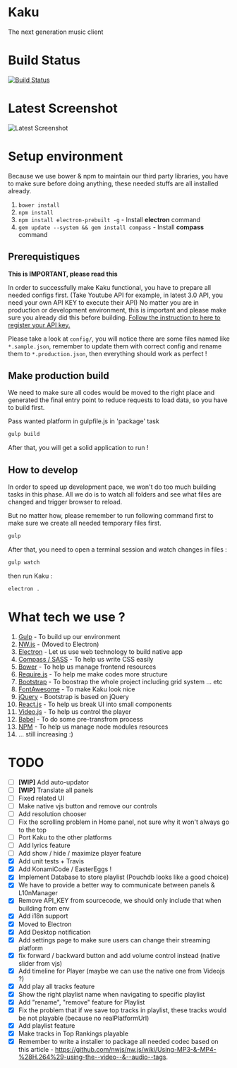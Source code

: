 # Kaku
The next generation music client

# Build Status

[![Build Status](https://travis-ci.org/EragonJ/kaku.svg?branch=master)](https://travis-ci.org/EragonJ/kaku)

# Latest Screenshot

![Latest Screenshot](http://i.imgur.com/xeIrxyu.jpg)

# Setup environment

Because we use bower & npm to maintain our third party libraries, you have to make sure before doing anything, these needed stuffs are all installed already.

1. `bower install`
2. `npm install`
3. `npm install electron-prebuilt -g` - Install **electron** command
4. `gem update --system && gem install compass` - Install **compass** command

## Prerequistiques

**This is IMPORTANT, please read this**

In order to successfully make Kaku functional, you have to prepare all needed configs first. (Take Youtube API for example, in latest 3.0 API, you need your own API KEY to execute their API)  No matter you are in production or development environment, this is important and please make sure you already did this before building. [Follow the instruction to here to register your API key.](https://developers.google.com/youtube/v3/getting-started)

Please take a look at `config/`, you will notice there are some files named like `*.sample.json`, remember to update them with correct config and rename them to `*.production.json`, then everything should work as perfect !

## Make production build

We need to make sure all codes would be moved to the right place and generated the final entry point to reduce requests to load data, so you have to build first.

Pass wanted platform in gulpfile.js in 'package' task

```bash
gulp build
```

After that, you will get a solid application to run !

## How to develop

In order to speed up development pace, we won't do too much building tasks in this phase. All we do is to watch all folders and see what files are changed and trigger browser to reload.

But no matter how, please remember to run following command first to make sure we create all needed temporary files first.

```bash
gulp
```

After that, you need to open a terminal session and watch changes in files :

```bash
gulp watch
```

then run Kaku :

```bash
electron .
```

# What tech we use ?

1. [Gulp](http://gulpjs.com/) - To build up our environment
2. [NW.js](http://nwjs.io/) - (Moved to Electron)
3. [Electron](http://electron.atom.io) - Let us use web technology to build native app
4. [Compass / SASS](http://compass-style.org/) - To help us write CSS easily
5. [Bower](http://bower.io/) - To help us manage frontend resources
6. [Require.js](http://requirejs.org/) - To help me make codes more structure
7. [Bootstrap](http://getbootstrap.com/) - To boostrap the whole project including grid system ... etc
8. [FontAwesome](http://fortawesome.github.io/Font-Awesome/) - To make Kaku look nice
9. [jQuery](https://jquery.com/) - Bootstrap is based on jQuery
10. [React.js](http://reactjs.org/) - To help us break UI into small components
11. [Video.js](http://www.videojs.com/) - To help us control the player
12. [Babel](https://babeljs.io/) - To do some pre-transfrom process
13. [NPM](https://www.npmjs.org/) - To help us manage node modules resources
14. ... still increasing :)

# TODO

- [ ] **[WIP]** Add auto-updator
- [ ] **[WIP]** Translate all panels
- [ ] Fixed related UI
- [ ] Make native vjs button and remove our controls
- [ ] Add resolution chooser
- [ ] Fix the scrolling problem in Home panel, not sure why it won't always go to the top
- [ ] Port Kaku to the other platforms
- [ ] Add lyrics feature
- [ ] Add show / hide / maximize player feature
- [x] Add unit tests + Travis
- [x] Add KonamiCode / EasterEggs !
- [x] Implement Database to store playlist (Pouchdb looks like a good choice)
- [x] We have to provide a better way to communicate between panels & L10nManager
- [x] Remove API_KEY from sourcecode, we should only include that when building from env
- [x] Add i18n support
- [x] Moved to Electron
- [x] Add Desktop notification
- [x] Add settings page to make sure users can change their streaming platform
- [x] fix forward / backward button and add volume control instead (native slider from vjs)
- [x] Add timeline for Player (maybe we can use the native one from Videojs ?)
- [x] Add play all tracks feature
- [x] Show the right playlist name when navigating to specific playlist
- [x] Add "rename", "remove" feature for Playlist
- [x] Fix the problem that if we save top tracks in playlist, these tracks would be not playable (because no realPlatformUrl)
- [x] Add playlist feature
- [x] Make tracks in Top Rankings playable
- [x] Remember to write a installer to package all needed codec based on this article - https://github.com/nwjs/nw.js/wiki/Using-MP3-&-MP4-%28H.264%29-using-the--video--&--audio--tags.
